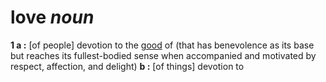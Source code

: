 # love *noun*
**1 a :** [of people] devotion to the [good](https://github.com/scottstilson/good) of (that has benevolence as its base but reaches its fullest-bodied sense when accompanied and motivated by respect, affection, and delight)
  **b :** [of things] devotion to
